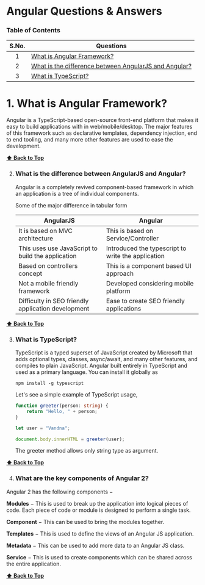 # Angular Questions & Answers

### Table of Contents
|S.No. | Questions|
|:--:|-----------------------------------------------------------------------------------------------------------------|
|1 | [What is Angular Framework?](#what-is-angular-framework)|
|2 | [What is the difference between AngularJS and Angular?](#what-is-the-difference-between-angularjs-and-angular)|
|3 | [What is TypeScript?](#what-is-typescript)|


# 1. What is Angular Framework?

Angular is a TypeScript-based open-source front-end platform that makes it easy to build applications with in web/mobile/desktop. The major features of this framework such as declarative templates, dependency injection, end to end tooling, and many more other features are used to ease the development.

 **[⬆ Back to Top](#table-of-contents)**
 
 
2. ### What is the difference between AngularJS and Angular?
    Angular is a completely revived component-based framework in which an application is a tree of individual components.

    Some of the major difference in tabular form

    | AngularJS | Angular |
    |---- | ---------
    | It is based on MVC architecture  | This is based on Service/Controller |
    | This uses use JavaScript to build the application| Introduced the typescript to write the application |
    | Based on controllers concept| This is a component based UI approach|
    | Not a mobile friendly framework| Developed considering mobile platform|
    | Difficulty in SEO friendly application development| Ease to create SEO friendly applications|

  **[⬆ Back to Top](#table-of-contents)**

3. ### What is TypeScript?
    TypeScript is a typed superset of JavaScript created by Microsoft that adds optional types, classes, async/await, and many other features, and compiles to plain JavaScript. Angular built entirely in TypeScript and used as a primary language.
    You can install it globally as
    ```
    npm install -g typescript
    ```
    Let's see a simple example of TypeScript usage,
    ```typescript
    function greeter(person: string) {
        return "Hello, " + person;
    }

    let user = "Vandna";

    document.body.innerHTML = greeter(user);
    ```
    The greeter method allows only string type as argument.

  **[⬆ Back to Top](#table-of-contents)**
  
  4. ### What are the key components of Angular 2?
  
  Angular 2 has the following components −

**Modules** − This is used to break up the application into logical pieces of code. Each piece of code or module is designed to perform a single task.

**Component** − This can be used to bring the modules together.

**Templates** − This is used to define the views of an Angular JS application.

**Metadata** − This can be used to add more data to an Angular JS class.

**Service** − This is used to create components which can be shared across the entire application.

  **[⬆ Back to Top](#table-of-contents)**
